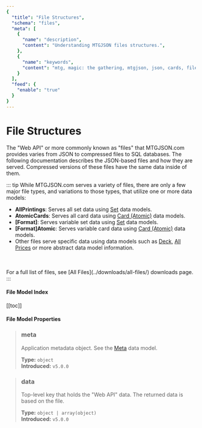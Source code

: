 ```yaml
---
{
  "title": "File Structures",
  "schema": "files",
  "meta": [
    {
      "name": "description",
      "content": "Understanding MTGJSON files structures.",
    },
    {
      "name": "keywords",
      "content": "mtg, magic: the gathering, mtgjson, json, cards, file structures",
    }
  ],
  "feed": {
    "enable": "true"
  }
}
---
```


# File Structures

The "Web API" or more commonly known as "files" that MTGJSON.com provides varies from JSON to compressed files to SQL databases. The following documentation describes the JSON-based files and how they are served. Compressed versions of these files have the same data inside of them.

::: tip While MTGJSON.com serves a variety of files, there are only a few major file types, and variations to those types, that utilize one or more data models:
</br>

- **AllPrintings**: Serves all set data using [Set](../data-models/set/) data models.
- **AtomicCards**: Serves all card data using [Card (Atomic)](../data-models/card-atomic) data models.
- **[Format]**: Serves variable set data using [Set](../data-models/set/) data models.
- **[Format]Atomic**: Serves variable card data using [Card (Atomic)](../data-models/card-atomic/) data models.
- Other files serve specific data using data models such as [Deck](../data-models/deck/), [All Prices](../abstract-models/all-prices/) or more abstract data model information.
</br>
</br>
For a full list of files, see [All Files](../downloads/all-files/) downloads page.
:::

#### File Model Index

[[toc]]

#### File Model Properties

> ### meta
> Application metadata object. See the [Meta](/data-models/meta/) data model.  
>
> **Type:** `object`  
> **Introduced:** `v5.0.0`  

> ### data
> Top-level key that holds the "Web API" data. The returned data is based on the file.
>
> **Type:** `object | array(object)`  
> **Introduced:** `v5.0.0`  

